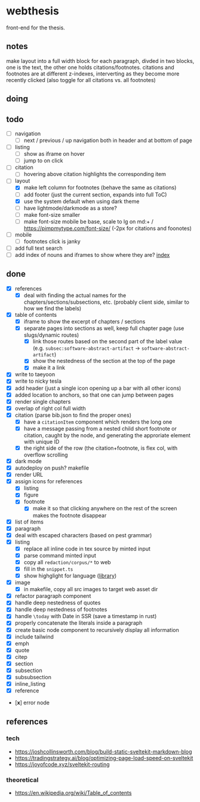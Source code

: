 # webthesis

front-end for the thesis.

## notes

make layout into a full width block for each paragraph, divded in two blocks, one is the text, the other one holds citations/footnotes. citations and footnotes are at different z-indexes, interverting as they become more recently clicked (also toggle for all citations vs. all footnotes)

## doing

## todo

- [ ] navigation
  - [ ] next / previous / up navigation both in header and at bottom of page
- [ ] listing
  - [ ] show as iframe on hover
  - [ ] jump to on click
- [ ] citation
  - [ ] hovering above citation highlights the corresponding item
- [ ] layout
  - [x] make left column for footnotes (behave the same as citations)
  - [ ] add footer (just the current section, expands into full ToC)
  - [x] use the system default when using dark theme
  - [ ] have lightmode/darkmode as a store?
  - [ ] make font-size smaller
  - [ ] make font-size mobile be base, scale to lg on md:+ / https://pimpmytype.com/font-size/ (-2px for citations and foonotes)
- [ ] mobile
  - [ ] footnotes click is janky
- [ ] add full text search
- [ ] add index of nouns and iframes to show where they are? [index](https://en.wikipedia.org/wiki/Index_(publishing))

## done
- [x] references
  - [x] deal with finding the actual names for the chapters/sections/subsections, etc. (probably client side, similar to how we find the labels)
- [x] table of contents
  - [x] iframe to show the excerpt of chapters / sections
  - [x] separate pages into sections as well, keep full chapter page (use slugs/dynamic routes)
    - [x] link those routes based on the second part of the label value (e.g. `subsec:software-abstract-artifact` -> `software-abstract-artifact`)
    - [x] show the nestedness of the section at the top of the page
    - [x] make it a link
- [x] write to taeyoon
- [x] write to nicky tesla
- [x] add header (just a single icon opening up a bar with all other icons)
- [x] added location to anchors, so that one can jump between pages
- [x] render single chapters
- [x] overlap of right col full width
- [x] citation (parse bib.json to find the proper ones)
  - [x] have a `citationItem` component which renders the long one
  - [x] have a message passing from a nested child short footnote or citation, caught by the node, and generating the approriate element with unique ID
  - [x] the right side of the row (the citation+footnote, is flex col, with overflow scrolling
- [x] dark mode
- [x] autodeploy on push? makefile
- [x] render URL
- [x] assign icons for references
  - [x] listing
  - [x] figure
  - [x] footnote
    - [x] make it so that clicking anywhere on the rest of the screen makes the footnote disappear
- [x] list of items
- [x] paragraph
- [x] deal with escaped characters (based on pest grammar)
- [x] listing
  - [x] replace all inline code in tex source by minted input
  - [x] parse command minted input
  - [x] copy all `redaction/corpus/*` to web
  - [x] fill in the `snippet.ts`
  - [x] show highglight for language ([library](https://github.com/highlightjs/highlight.js))
- [x] image
  - [x] in makefile, copy all src images to target web asset dir
- [x] refactor paragraph component
- [x] handle deep nestedness of quotes
- [x] handle deep nestedness of footnotes
- [x] handle `\today` with Date in SSR (save a timestamp in rust)
- [x] properly concatenate the literals inside a paragraph
- [x] create basic node component to recursively display all information
- [x] include tailwind
- [x] emph
- [x] quote
- [x] citep
- [x] section
- [x] subsection
- [x] subsubsection
- [x] inline_listing
- [x] reference
- [**x**] error node

## references

### tech

- https://joshcollinsworth.com/blog/build-static-sveltekit-markdown-blog
- https://tradingstrategy.ai/blog/optimizing-page-load-speed-on-sveltekit
- https://joyofcode.xyz/sveltekit-routing

### theoretical

- https://en.wikipedia.org/wiki/Table_of_contents